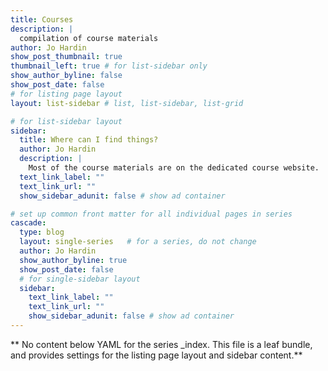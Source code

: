 ```yaml
---
title: Courses 
description: |
  compilation of course materials
author: Jo Hardin
show_post_thumbnail: true
thumbnail_left: true # for list-sidebar only
show_author_byline: false
show_post_date: false
# for listing page layout
layout: list-sidebar # list, list-sidebar, list-grid

# for list-sidebar layout
sidebar: 
  title: Where can I find things?
  author: Jo Hardin
  description: |
    Most of the course materials are on the dedicated course website.  For many classes, there is also a textbook (typically available online for free).  All solutions (HW, exams, etc.) will be posted on Sakai.  Please join the class Discord channel (see sign-up information on Sakai).
  text_link_label: ""
  text_link_url: ""
  show_sidebar_adunit: false # show ad container

# set up common front matter for all individual pages in series
cascade:
  type: blog
  layout: single-series   # for a series, do not change
  author: Jo Hardin
  show_author_byline: true
  show_post_date: false
  # for single-sidebar layout
  sidebar:
    text_link_label: ""
    text_link_url: ""
    show_sidebar_adunit: false # show ad container
---
```


** No content below YAML for the series _index. This file is a leaf bundle, and provides settings for the listing page layout and sidebar content.**